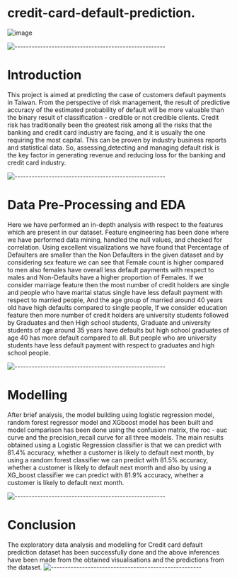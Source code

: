 # credit-card-default-prediction.
![image](https://user-images.githubusercontent.com/102281845/190619688-2c2f44a5-7594-42e1-8869-02f151c9b7d0.png)

![-----------------------------------------------------](https://raw.githubusercontent.com/andreasbm/readme/master/assets/lines/rainbow.png)

# Introduction

This project is aimed at predicting the case of customers default payments in Taiwan. From the perspective of risk management, the result of predictive accuracy of the estimated probability of default will be more valuable than the binary result of classification - credible or not credible clients.
Credit risk has traditionally been the greatest risk among all the risks that the banking and credit card industry are facing, and it is usually the one requiring the most capital. This can be proven by industry business reports and statistical data. So,
assessing,detecting and managing default risk is the key factor in generating revenue and reducing loss for the banking and credit card industry.

![-----------------------------------------------------](https://raw.githubusercontent.com/andreasbm/readme/master/assets/lines/rainbow.png)

# Data Pre-Processing and EDA

Here we have performed an in-depth analysis with respect to the features which are present in our dataset. Feature engineering has been done where we have performed data mining, handled the null values, and checked for correlation. Using excellent visualizations we have found that Percentage of Defaulters are smaller than the 
Non Defaulters in the given dataset and by considering sex feature we can see that Female count is higher compared to men also females have overall less default payments with respect to males and Non-Defaults have a higher proportion of Females. 
If we consider marriage feature then the most number of credit holders are single
and people who have marital status single have less default payment with respect to married people, And the age group of married around 40 years old have high defaults compared to single people, If we consider education feature then more number of credit holders are university students followed by Graduates and then High school students, Graduate and university students of age around 35 years have defaults but high school graduates of age 40 has more default compared to all. But people who are university students have less default payment with respect to graduates and high school people. 

![-----------------------------------------------------](https://raw.githubusercontent.com/andreasbm/readme/master/assets/lines/rainbow.png)

# Modelling 

After brief analysis, the model building using logistic regression model, random forest regressor model and XGboost model has been built and model comparison has been done using the confusion matrix, the roc - auc curve and the precision_recall curve for all three models. The main results obtained using a Logistic Regression classifier is that we can predict with 81.4% accuracy, whether a customer is likely to default next month, by using a random forest classifier we can predict with 81.5% accuracy, whether a customer is likely to default next month and also by using a XG_boost classifier we can predict with 81.9% accuracy, whether a customer is likely to default next month.


![-----------------------------------------------------](https://raw.githubusercontent.com/andreasbm/readme/master/assets/lines/rainbow.png)

# Conclusion

The exploratory data analysis and modelling for Credit card default prediction dataset has been successfully done and the above inferences have been made from the obtained visualisations and the predictions from the dataset.
![-----------------------------------------------------](https://raw.githubusercontent.com/andreasbm/readme/master/assets/lines/rainbow.png)

